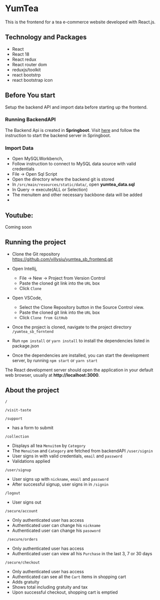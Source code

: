 # YumTea #
This is the frontend for a tea e-commerce website developed with React.js.

## Technology and Packages
- React
- React  18
- React redux
- React router dom
- reduxjs/toolkit
- react bootstrp
- react bootstrap icon


## Before You start
Setup the backend API and import data before starting up the frontend.
### Running BackendAPI ###
The Backend Api is created in **Springboot**.
Visit [here](https://github.com/villysiu/yum_tea_sb?tab=readme-ov-file#running-the-project)
and follow the instruction to start the backend server in Springboot.

### Import Data ###
- Open MySQLWorkbench,
- Follow instruction to connect to MySQL data source with valid credentials
- File -> Open Sql Script
- Open the directory where the backend git is stored
- In `/src/main/resources/static/data/`, open **yumtea_data.sql**
- In Query -> execute(ALL or Selection)
- The menuitem and other necessary backbone data will be added
- 
## Youtube:  ##

Coming soon


## Running the project ##

- Clone the Git repository https://github.com/villysiu/yumtea_sb_frontend.git
- Open Intellij,
    - File -> New -> Project from Version Control
    - Paste the cloned git link into the `URL` box
    - Click `Clone`
  
- Open VSCode,
  - Select the Clone Repository button in the Source Control view.
  - Paste the cloned git link into the `URL` box
  - Click `Clone from GitHub`

- Once the project is cloned, navigate to the project directory `/yumtea_sb_forntend`

- Run `npm install` or `yarn install` to install the dependencies listed in package.json
- Once the dependencies are installed, you can start the development server, by running `npm start` or `yarn start`

The React development server should open the application in your default web browser, usually at **http://localhost:3000**.



## About the project ##

`/`

`/visit-taste `

`/support `
  - has a form to submit

`/collection`
  - Displays all tea `Menuitem` by `Category` 
  - The `Menuitem` and `Category` are fetched from backendAPI
 `/user/signin` 
  - User signs in with valid credentials, `email` and `password`
  - Validations applied

`/user/signup `
  - User signs up with `nickname`, `email` and `password`
  - After successful signup, user signs in in `/signin`

`/logout`
  - User signs out

`/secure/account `
- Only authenticated user has access
- Authenticated user can change his `nickname`
- Authenticated user can change his `pasoword`

` /secure/orders`
- Only authenticated user has access
- Authenticated user can view all his `Purchase` in the last 3, 7 or 30 days

`/secure/checkout `
- Only authenticated user has access
- Authenticated can see all the `Cart` items in shopping cart
- Adds gratuity
- Shows total including gratuity and tax
- Upon successful checkout, shopping cart is emptied